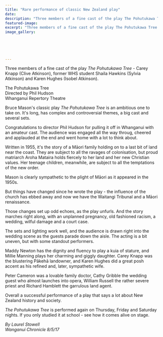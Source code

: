 ```yaml
---
title: "Rare performance of classic New Zealand play"
date: 
description: "Three members of a fine cast of the play The Pohutukawa Tree - Carey Knapp (Clive Atkinson), former WHS student Shaila Hawkins (Sylvia Atkinson) and Karen Hughes (Isobel Atkinson)..."
featured-image: 
excerpt: "Three members of a fine cast of the play The Pohutukawa Tree - Carey Knapp (Clive Atkinson), former WHS student Shaila Hawkins (Sylvia Atkinson) and Karen Hughes (Isobel Atkinson)."
image_gallery:
	
	
	
	
	
---
```


<p>Three members of a fine cast of the play <em>The Pohutukawa Tree</em> - Carey Knapp (Clive Atkinson), former WHS student Shaila Hawkins (Sylvia Atkinson) and Karen Hughes (Isobel Atkinson).</p>
<p>The Pohutukawa Tree<br />Directed by Phil Hudson<br />Whanganui Repertory Theatre</p>
<p>Bruce Mason's classic play&nbsp;<em>The Pohutukawa Tree</em>&nbsp;is an ambitious one to take on. It's long, has complex and controversial themes, a big cast and several sets.</p>
<p>Congratulations to director Phil Hudson for pulling it off in Whanganui with an amateur cast. The audience was engaged all the way throug, cheered and applauded at the end and went home with a lot to think about.</p>
<p>Written in 1955, it's the story of a Māori family holding on to a last bit of land near the coast. They are subject to all the ravages of colonisation, but proud matriarch Aroha Mataira holds fiercely to her land and her new Christian values. Her teenage children, meanwhile, are subject to all the temptations of the new order.</p>
<p>Mason is clearly sympathetic to the plight of Māori as it appeared in the 1950s.</p>
<p>But things have changed since he wrote the play - the influence of the church has ebbed away and now we have the Waitangi Tribunal and a Māori renaissance.</p>
<p>Those changes set up odd echoes, as the play unfurls. And the story marches right along, with an unplanned pregnancy, old fashioned racism, a wedding, wilful damage and a court case.</p>
<p>The sets and lighting work well, and the audience is drawn right into the wedding scene as the guests parade down the aisle. The acting is a bit uneven, but with some standout performers.</p>
<p>Maddy Newton has the dignity and fluency to play a kuia of stature, and Millie Manning plays her charming and giggly daughter. Carey Knapp was the blustering Pākehā landowner, and Karen Hughes did a great posh accent as his refined and, later, sympathetic wife.</p>
<p>Peter Cameron was a lovable family doctor, Cathy Gribble the wedding guest who almost launches into opera, William Russell the rather severe priest and Richard Hamblett the garrulous land agent.</p>
<p>Overall a successful performance of a play that says a lot about New Zealand history and society.</p>
<p><em>The Pohutukawa Tree</em>&nbsp;is performed again on Thursday, Friday and Saturday nights. If you only studied it at school - see how it comes alive on stage.</p>
<div class="detailsLarge articleEmailLink">
<p class="writtenBy"><em>By Laurel Stowell</em><br /><em>Wanganui Chronicle 8/5/17</em></p>
</div>

